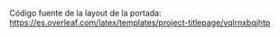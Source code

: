 Código fuente de la layout de la portada:
https://es.overleaf.com/latex/templates/project-titlepage/vqlrnxbqjhtp
